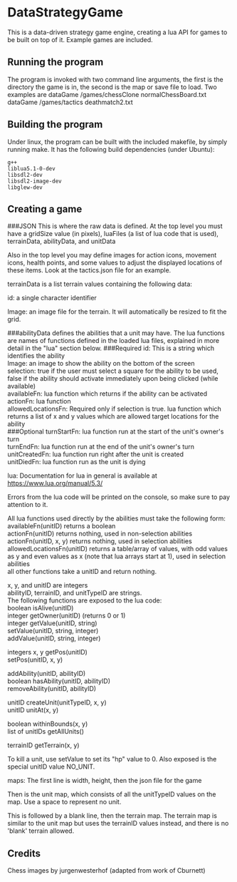 # DataStrategyGame

This is a data-driven strategy game engine, creating a lua API for games to be built on top of it.  Example games are included.

## Running the program

The program is invoked with two command line arguments, the first is the directory the game is in, the second is the map or save file to load. Two examples are 
    dataGame /games/chessClone normalChessBoard.txt
    dataGame /games/tactics deathmatch2.txt

## Building the program

Under linux, the program can be built with the included makefile, by simply running make.  It has the following build dependencies (under Ubuntu):  

    g++
    liblua5.1-0-dev
    libsdl2-dev
    libsdl2-image-dev
    libglew-dev

## Creating a game
###JSON
This is where the raw data is defined. At the top level you must have a gridSize value (in pixels), luaFiles (a list of lua code that is used), terrainData, abilityData, and unitData

Also in the top level you may define images for action icons, movement icons, health points, and some values to adjust the displayed locations of these items. Look at the tactics.json file for an example.

terrainData is a list terrain values containing the following data:

id: a single character identifier

Image: an image file for the terrain. It will automatically be resized to fit the grid.

###abilityData defines the abilities that a unit may have. The lua functions are names of functions defined in the loaded lua files, explained in more detail in the "lua" section below.
###Required
id: This is a string which identifies the ability  
Image: an image to show the ability on the bottom of the screen  
selection: true if the user must select a square for the ability to be used, false if the ability should activate immediately upon being clicked (while available)  
availableFn: lua function which returns if the ability can be activated  
actionFn: lua function  
allowedLocationsFn: Required only if selection is true. lua function which returns a list of x and y values which are allowed target locations for the ability  
###Optional
turnStartFn: lua function run at the start of the unit's owner's turn  
turnEndFn: lua function run at the end of the unit's owner's turn  
unitCreatedFn: lua function run right after the unit is created  
unitDiedFn: lua function run as the unit is dying  

lua:
Documentation for lua in general is available at https://www.lua.org/manual/5.3/ 

Errors from the lua code will be printed on the console, so make sure to pay attention to it.

All lua functions used directly by the abilities must take the following form:
availableFn(unitID) returns a boolean  
actionFn(unitID) returns nothing, used in non-selection abilities  
actionFn(unitID, x, y) returns nothing, used in selection abilities  
allowedLocationsFn(unitID) returns a table/array of values, with odd values as y and even values as x (note that lua arrays start at 1), used in selection abilities  
all other functions take a unitID and return nothing.

x, y, and unitID are integers  
abilityID, terrainID, and unitTypeID are strings.  
The following functions are exposed to the lua code:  
boolean isAlive(unitID)  
integer getOwner(unitID) (returns 0 or 1)  
integer getValue(unitID, string)  
setValue(unitID, string, integer)  
addValue(unitID, string, integer)  

integers x, y getPos(unitID)  
setPos(unitID, x, y)  

addAbility(unitID, abilityID)  
boolean hasAbility(unitID, abilityID)  
removeAbility(unitID, abilityID)  

unitID createUnit(unitTypeID, x, y)  
unitID unitAt(x, y)  

boolean withinBounds(x, y)  
list of unitIDs getAllUnits()  

terrainID getTerrain(x, y)  

To kill a unit, use setValue to set its "hp" value to 0. Also exposed is the special unitID value NO_UNIT.


maps:
The first line is width, height, then the json file for the game

Then is the unit map, which consists of all the unitTypeID values on the map. Use a space to represent no unit.

This is followed by a blank line, then the terrain map. The terrain map is similar to the unit map but uses the terrainID values instead, and there is no 'blank' terrain allowed.

## Credits
Chess images by jurgenwesterhof (adapted from work of Cburnett)